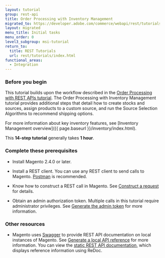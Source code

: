 ```yaml
---
layout: tutorial
group: rest-api
title: Order Processing with Inventory Management
migrated_to: https://developer.adobe.com/commerce/webapi/rest/tutorials/inventory/
layout: migrated
menu_title: Initial tasks
menu_order: 0
level3_subgroup: msi-tutorial
return_to:
  title: REST Tutorials
  url: rest/tutorials/index.html
functional_areas:
  - Integration
---
```


### Before you begin

This tutorial builds upon the workflow described in the [Order Processing with REST APIs tutorial](https://developer.adobe.com/commerce/webapi/rest/tutorials/orders/). The Order Processing with Inventory Management tutorial provides additional steps that detail how to create stocks and sources, assign products to a custom source, and run the Source Selection Algorithms to recommend shipping options.

For more information about key inventory features, see [Inventory Management overview]({{ page.baseurl }}/inventory/index.html).

This **14-step tutorial** generally takes **1 hour**.

### Complete these prerequisites

*  Install Magento 2.4.0 or later.

*  Install a REST client. You can use any REST client to send calls to Magento. [Postman](https://www.getpostman.com/) is recommended.

*  Know how to construct a REST call in Magento. See [Construct a request](https://developer.adobe.com/commerce/webapi/get-started/gs-web-api-request) for details.

*  Obtain an admin authorization token. Multiple calls in this tutorial require administrator privileges. See [Generate the admin token](https://developer.adobe.com/commerce/webapi/rest/tutorials/prerequisite-tasks/) for more information.

### Other resources

*  Magento uses [Swagger](https://swagger.io) to provide REST API documentation on local instances of Magento. See [Generate a local API reference](https://developer.adobe.com/commerce/webapi/rest/quick-reference/generate-local) for more information. You can view the [static REST API documentation](https://developer.adobe.com/commerce/webapi/rest/quick-reference/), which displays reference information using ReDoc.
